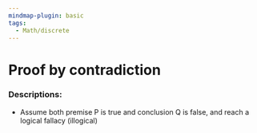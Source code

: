 ```yaml
---
mindmap-plugin: basic
tags:
  - Math/discrete
---
```

# Proof by contradiction
### Descriptions:
- Assume both premise P is true and conclusion Q is false, and reach a logical fallacy (illogical)

